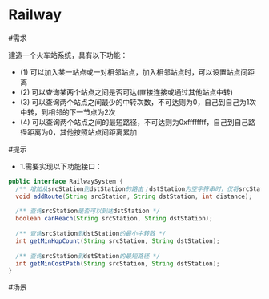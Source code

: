 Railway
=======

#需求

建造一个火车站系统，具有以下功能：

- (1) 可以加入某一站点或一对相邻站点，加入相邻站点时，可以设置站点间距离
- (2) 可以查询某两个站点之间是否可达(直接连接或通过其他站点中转)
- (3) 可以查询两个站点之间最少的中转次数，不可达则为0，自己到自己为1次中转，到相邻的下一节点为2次
- (4) 可以查询两个站点之间的最短路径，不可达则为0xffffffff，自己到自己路径距离为0，其他按照站点间距离累加

#提示

- 1.需要实现以下功能接口：
```java
public interface RailwaySystem {
  /** 增加从srcStation到dstStation的路由；dstStation为空字符串时，仅将srcStation加入系统，并且distance填0 */
  void addRoute(String srcStation, String dstStation, int distance);
  
  /** 查询srcStation是否可以到达dstStation */
  boolean canReach(String srcStation, String dstStation);
  
  /** 查询srcStation到dstStation的最小中转数 */
  int getMinHopCount(String srcStation, String dstStation);
  
  /** 查询srcStation到dstStation的最短路径 */
  int getMinCostPath(String srcStation, String dstStation);
}
```

#场景

